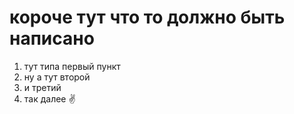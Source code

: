 # короче тут что то должно быть написано
1. тут типа первый пункт
2. ну а тут второй
3. и третий
4. так далее
   ✌
